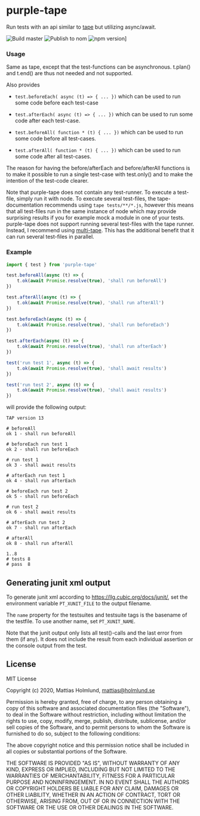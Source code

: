 # purple-tape

Run tests with an api similar to [tape](https://www.npmjs.com/package/tape) but utilizing async/await.

![Build master](https://github.com/mattiash/purple-tape/workflows/Build%20master/badge.svg)
![Publish to nom](https://github.com/mattiash/purple-tape/workflows/Publish%20to%20npm/badge.svg)
![npm version](https://badge.fury.io/js/purple-tape.svg)]

### Usage

Same as tape, except that the test-functions can be asynchronous.
t.plan() and t.end() are thus not needed and not supported.

Also provides

-   `test.beforeEach( async (t) => { ... })` which can be used to run some
    code before each test-case

-   `test.afterEach( async (t) => { ... })` which can be used to run some
    code after each test-case.

-   `test.beforeAll( function * (t) { ... })` which can be used to run some code
    before all test-cases.

-   `test.afterAll( function * (t) { ... })` which can be used to run some code
    after all test-cases.

The reason for having the before/afterEach and before/afterAll functions is to make
it possible to run a single test-case with test.only() and to make the intention
of the test-code clearer.

Note that purple-tape does not contain any test-runner. To execute a test-file,
simply run it with node. To execute several test-files, the tape-documentation
recommends using `tape tests/**/*.js`, however this means that all test-files
run in the same instance of node which may provide surprising results if you for
example mock a module in one of your tests. purple-tape does not support running
several test-files with the tape runner. Instead, I recommend using
[multi-tape](https://www.npmjs.com/package/multi-tape). This has the additional
benefit that it can run several test-files in parallel.

### Example

```typescript
import { test } from 'purple-tape'

test.beforeAll(async (t) => {
    t.ok(await Promise.resolve(true), 'shall run beforeAll')
})

test.afterAll(async (t) => {
    t.ok(await Promise.resolve(true), 'shall run afterAll')
})

test.beforeEach(async (t) => {
    t.ok(await Promise.resolve(true), 'shall run beforeEach')
})

test.afterEach(async (t) => {
    t.ok(await Promise.resolve(true), 'shall run afterEach')
})

test('run test 1', async (t) => {
    t.ok(await Promise.resolve(true), 'shall await results')
})

test('run test 2', async (t) => {
    t.ok(await Promise.resolve(true), 'shall await results')
})
```

will provide the following output:

```
TAP version 13

# beforeAll
ok 1 - shall run beforeAll

# beforeEach run test 1
ok 2 - shall run beforeEach

# run test 1
ok 3 - shall await results

# afterEach run test 1
ok 4 - shall run afterEach

# beforeEach run test 2
ok 5 - shall run beforeEach

# run test 2
ok 6 - shall await results

# afterEach run test 2
ok 7 - shall run afterEach

# afterAll
ok 8 - shall run afterAll

1..8
# tests 8
# pass  8
```

## Generating junit xml output

To generate junit xml according to https://llg.cubic.org/docs/junit/,
set the environment variable `PT_XUNIT_FILE` to the output filename.

The `name` property for the testsuites and testsuite tags is the basename of the testfile.
To use another name, set `PT_XUNIT_NAME`.

Note that the junit output only lists all test()-calls and the last error from them (if any).
It does not include the result from each individual assertion or
the console output from the test.

## License

MIT License

Copyright (c) 2020, Mattias Holmlund, <mattias@holmlund.se>

Permission is hereby granted, free of charge, to any person obtaining a copy of this software and associated documentation files (the "Software"), to deal in the Software without restriction, including without limitation the rights to use, copy, modify, merge, publish, distribute, sublicense, and/or sell copies of the Software, and to permit persons to whom the Software is furnished to do so, subject to the following conditions:

The above copyright notice and this permission notice shall be included in all copies or substantial portions of the Software.

THE SOFTWARE IS PROVIDED "AS IS", WITHOUT WARRANTY OF ANY KIND, EXPRESS OR IMPLIED, INCLUDING BUT NOT LIMITED TO THE WARRANTIES OF MERCHANTABILITY, FITNESS FOR A PARTICULAR PURPOSE AND NONINFRINGEMENT. IN NO EVENT SHALL THE AUTHORS OR COPYRIGHT HOLDERS BE LIABLE FOR ANY CLAIM, DAMAGES OR OTHER LIABILITY, WHETHER IN AN ACTION OF CONTRACT, TORT OR OTHERWISE, ARISING FROM, OUT OF OR IN CONNECTION WITH THE SOFTWARE OR THE USE OR OTHER DEALINGS IN THE SOFTWARE.
